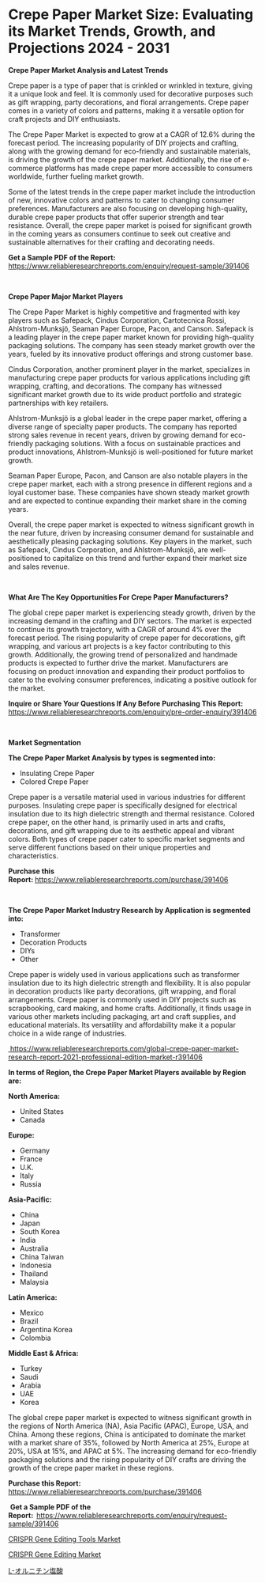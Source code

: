 <p><h1>Crepe Paper Market Size: Evaluating its Market Trends, Growth, and Projections 2024 - 2031</h1></p><p><strong>Crepe Paper Market Analysis and Latest Trends</strong></p>
<p><p>Crepe paper is a type of paper that is crinkled or wrinkled in texture, giving it a unique look and feel. It is commonly used for decorative purposes such as gift wrapping, party decorations, and floral arrangements. Crepe paper comes in a variety of colors and patterns, making it a versatile option for craft projects and DIY enthusiasts.</p><p>The Crepe Paper Market is expected to grow at a CAGR of 12.6% during the forecast period. The increasing popularity of DIY projects and crafting, along with the growing demand for eco-friendly and sustainable materials, is driving the growth of the crepe paper market. Additionally, the rise of e-commerce platforms has made crepe paper more accessible to consumers worldwide, further fueling market growth.</p><p>Some of the latest trends in the crepe paper market include the introduction of new, innovative colors and patterns to cater to changing consumer preferences. Manufacturers are also focusing on developing high-quality, durable crepe paper products that offer superior strength and tear resistance. Overall, the crepe paper market is poised for significant growth in the coming years as consumers continue to seek out creative and sustainable alternatives for their crafting and decorating needs.</p></p>
<p><strong>Get a Sample PDF of the Report:&nbsp;</strong> <a href="https://www.reliableresearchreports.com/enquiry/request-sample/391406">https://www.reliableresearchreports.com/enquiry/request-sample/391406</a></p>
<p>&nbsp;</p>
<p><strong>Crepe Paper Major Market Players</strong></p>
<p><p>The Crepe Paper Market is highly competitive and fragmented with key players such as Safepack, Cindus Corporation, Cartotecnica Rossi, Ahlstrom-Munksjö, Seaman Paper Europe, Pacon, and Canson. Safepack is a leading player in the crepe paper market known for providing high-quality packaging solutions. The company has seen steady market growth over the years, fueled by its innovative product offerings and strong customer base.</p><p>Cindus Corporation, another prominent player in the market, specializes in manufacturing crepe paper products for various applications including gift wrapping, crafting, and decorations. The company has witnessed significant market growth due to its wide product portfolio and strategic partnerships with key retailers.</p><p>Ahlstrom-Munksjö is a global leader in the crepe paper market, offering a diverse range of specialty paper products. The company has reported strong sales revenue in recent years, driven by growing demand for eco-friendly packaging solutions. With a focus on sustainable practices and product innovations, Ahlstrom-Munksjö is well-positioned for future market growth.</p><p>Seaman Paper Europe, Pacon, and Canson are also notable players in the crepe paper market, each with a strong presence in different regions and a loyal customer base. These companies have shown steady market growth and are expected to continue expanding their market share in the coming years.</p><p>Overall, the crepe paper market is expected to witness significant growth in the near future, driven by increasing consumer demand for sustainable and aesthetically pleasing packaging solutions. Key players in the market, such as Safepack, Cindus Corporation, and Ahlstrom-Munksjö, are well-positioned to capitalize on this trend and further expand their market size and sales revenue.</p></p>
<p>&nbsp;</p>
<p><strong>What Are The Key Opportunities For Crepe Paper Manufacturers?</strong></p>
<p><p>The global crepe paper market is experiencing steady growth, driven by the increasing demand in the crafting and DIY sectors. The market is expected to continue its growth trajectory, with a CAGR of around 4% over the forecast period. The rising popularity of crepe paper for decorations, gift wrapping, and various art projects is a key factor contributing to this growth. Additionally, the growing trend of personalized and handmade products is expected to further drive the market. Manufacturers are focusing on product innovation and expanding their product portfolios to cater to the evolving consumer preferences, indicating a positive outlook for the market.</p></p>
<p><strong>Inquire or Share Your Questions If Any Before Purchasing This Report:</strong> <a href="https://www.reliableresearchreports.com/enquiry/pre-order-enquiry/391406">https://www.reliableresearchreports.com/enquiry/pre-order-enquiry/391406</a></p>
<p>&nbsp;</p>
<p><strong>Market Segmentation</strong></p>
<p><strong>The Crepe Paper Market Analysis by types is segmented into:</strong></p>
<p><ul><li>Insulating Crepe Paper</li><li>Colored Crepe Paper</li></ul></p>
<p><p>Crepe paper is a versatile material used in various industries for different purposes. Insulating crepe paper is specifically designed for electrical insulation due to its high dielectric strength and thermal resistance. Colored crepe paper, on the other hand, is primarily used in arts and crafts, decorations, and gift wrapping due to its aesthetic appeal and vibrant colors. Both types of crepe paper cater to specific market segments and serve different functions based on their unique properties and characteristics.</p></p>
<p><strong>Purchase this Report:&nbsp;</strong><a href="https://www.reliableresearchreports.com/purchase/391406">https://www.reliableresearchreports.com/purchase/391406</a></p>
<p>&nbsp;</p>
<p><strong>The Crepe Paper Market Industry Research by Application is segmented into:</strong></p>
<p><ul><li>Transformer</li><li>Decoration Products</li><li>DIYs</li><li>Other</li></ul></p>
<p><p>Crepe paper is widely used in various applications such as transformer insulation due to its high dielectric strength and flexibility. It is also popular in decoration products like party decorations, gift wrapping, and floral arrangements. Crepe paper is commonly used in DIY projects such as scrapbooking, card making, and home crafts. Additionally, it finds usage in various other markets including packaging, art and craft supplies, and educational materials. Its versatility and affordability make it a popular choice in a wide range of industries.</p></p>
<p><a href="https://www.reliableresearchreports.com/global-crepe-paper-market-research-report-2021-professional-edition-market-r391406">&nbsp;https://www.reliableresearchreports.com/global-crepe-paper-market-research-report-2021-professional-edition-market-r391406</a></p>
<p><strong>In terms of Region, the Crepe Paper Market Players available by Region are:</strong></p>
<p>
    <p> <strong> North America: </strong>
        <ul>
            <li>United States</li>
            <li>Canada</li>
        </ul>
        </p> 
    <p> <strong> Europe: </strong>
        <ul>
            <li>Germany</li>
            <li>France</li>
            <li>U.K.</li>
            <li>Italy</li>
            <li>Russia</li>
        </ul>
        </p> 
    <p> <strong> Asia-Pacific: </strong>
        <ul>
            <li>China</li>
            <li>Japan</li>
            <li>South Korea</li>
            <li>India</li>
            <li>Australia</li>
            <li>China Taiwan</li>
            <li>Indonesia</li>
            <li>Thailand</li>
            <li>Malaysia</li>
        </ul>
        </p> 
    <p> <strong> Latin America: </strong>
        <ul>
            <li>Mexico</li>
            <li>Brazil</li>
            <li>Argentina Korea</li>
            <li>Colombia</li>
        </ul>
        </p> 
    <p> <strong> Middle East & Africa: </strong>
        <ul>
            <li>Turkey</li>
            <li>Saudi</li>
            <li>Arabia</li>
            <li>UAE</li>
            <li>Korea</li>
        </ul>
    </p>
    </p>
<p><p>The global crepe paper market is expected to witness significant growth in the regions of North America (NA), Asia Pacific (APAC), Europe, USA, and China. Among these regions, China is anticipated to dominate the market with a market share of 35%, followed by North America at 25%, Europe at 20%, USA at 15%, and APAC at 5%. The increasing demand for eco-friendly packaging solutions and the rising popularity of DIY crafts are driving the growth of the crepe paper market in these regions.</p></p>
<p><strong>Purchase this Report: </strong><a href="https://www.reliableresearchreports.com/purchase/391406">https://www.reliableresearchreports.com/purchase/391406</a></p>
<p>&nbsp;<strong>Get a Sample PDF of the Report:&nbsp;&nbsp;</strong><a href="https://www.reliableresearchreports.com/enquiry/request-sample/391406">https://www.reliableresearchreports.com/enquiry/request-sample/391406</a></p>
<p><strong></strong></p>
<p><p><a href="https://github.com/ajiariaa/Market-Research-Report-List-1/blob/main/crispr-gene-editing-tools-market.md">CRISPR Gene Editing Tools Market</a></p><p><a href="https://github.com/sarohimweaach77/Market-Research-Report-List-1/blob/main/crispr-gene-editing-market.md">CRISPR Gene Editing Market</a></p><p><a href="https://github.com/DanykaKilback/Market-Research-Report-List-1/blob/main/2477916117669.md">L-オルニチン塩酸</a></p></p>